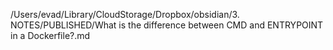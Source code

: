 /Users/evad/Library/CloudStorage/Dropbox/obsidian/3. NOTES/PUBLISHED/What is the difference between CMD and ENTRYPOINT in a Dockerfile?.md